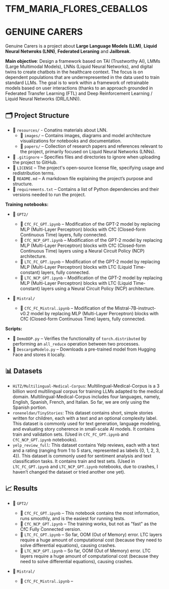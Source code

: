 # TFM_MARIA_FLORES_CEBALLOS
# **GENUINE CARERS**

Genuine Carers is a project about **Large Language Models (LLM)**, **Liquid Neural Netwroks (LNN)**, **Federated Leraning** and **Jailbreak**.

**Main objective**: Design a framework based on TAI (Trustworthy AI), LMMs (Large Multimodal Models), LNNs (Liquid Neural Networks), and digital twins to create chatbots in the healthcare context. The focus is on dependent populations that are underrepresented in the data used to train standard LLMs. The goal is to work within a framework of retrainable models based on user interactions (thanks to an approach grounded in Federated Transfer Learning (FTL) and Deep Reinforcement Learning / Liquid Neural Networks (DRL/LNN)).


## 🗂️ **Project Structure**

- 📁 `resources/` - Conatins materials about LNN.
    - 📁 `images/` – Contains images, diagrams and model architecture visualizations for notebooks and documentation.
    - 📁 `papers/` – Collection of research papers and references relevant to the project, primarily focused on Liquid Neural Networks (LNNs).
- 📄 `.gitignore` – Specifies files and directories to ignore when uploading the project to GitHub.
- 📄 `LICENSE` – The project's open-source license file, specifying usage and redistribution terms.
- 📄 `README.md` – A markdown file explaining the project’s purpose and structure.
- 📄 `requirements.txt` – Contains a list of Python dependencies and their versions needed to run the project.

**Training notebooks:**
- 📁 `GPT2/`
    - 📓 `CfC_FC_GPT.ipynb` – Modification of the GPT-2 model by replacing MLP (Multi-Layer Perceptron) blocks with CfC (Closed-form Continuous Time) layers, fully connected.
    - 📓 `CfC_NCP_GPT.ipynb` – Modification of the GPT-2 model by replacing MLP (Multi-Layer Perceptron) blocks with CfC (Closed-form Continuous Time) layers using a Neural Circuit Policy (NCP) architecture.
    - 📓 `LTC_FC_GPT.ipynb` – Modification of the GPT-2 model by replacing MLP (Multi-Layer Perceptron) blocks with LTC (Liquid Time-constant) layers, fully connected.
    - 📓 `LTC_NCP_GPT.ipynb` –  Modification of the GPT-2 model by replacing MLP (Multi-Layer Perceptron) blocks with LTC (Liquid Time-constant) layers using a Neural Circuit Policy (NCP) architecture.

- 📁 `Mistral/`
    - 📓 `CfC_FC_Mistral.ipynb` – Modification of the Mistral-7B-instruct-v0.2 model by replacing MLP (Multi-Layer Perceptron) blocks with CfC (Closed-form Continuous Time) layers, fully connected.

**Scripts:**  
- 📜 `DemoDDP.py` – Verifies the functionality of `torch.distributed` by performing an `all_reduce` operation between two processes.
- 📜 `DescargaModelo.py` – Downloads a pre-trained model from Hugging Face and stores it locally.


## 📊 Datasets

- `HiTZ/Multilingual-Medical-Corpus`: Multilingual-Medical-Corpus is a 3 billion word multilingual corpus for training LLMs adapted to the medical domain. Multilingual-Medical-Corpus includes four languages, namely, English, Spanish, French, and Italian. So far, we are only using the Spanish portion.
- `roneneldan/TinyStories`: This dataset contains short, simple stories written for children, each with a text and an optional complexity label. This dataset is commonly used for text generation, language modeling, and evaluating story coherence in small-scale AI models. It contains train and validation sets. (Used in `CfC_FC_GPT.ipynb` and `CfC_NCP_GPT.ipynb` notebooks).
- `yelp_review_full`: This dataset contains Yelp reviews, each with a text and a rating (ranging from 1 to 5 stars, represented as labels {0, 1, 2, 3, 4}). This dataset is commonly used for sentiment analysis and text classification tasks. It contains train and test sets. (Used in `LTC_FC_GPT.ipynb` and `LTC_NCP_GPT.ipynb` notebooks, due to crashes, I haven’t changed the dataset or tried another one yet).

## 📈 Results

- 📁 `GPT2/`
    - 📓 `CfC_FC_GPT.ipynb` – This notebook contains the most information, runs smoothly, and is the easiest for running tests.
    - 📓 `CfC_NCP_GPT.ipynb` – The training works, but not as "fast" as the CfC Fully Connected version.
    - 📓 `LTC_FC_GPT.ipynb` – So far, OOM (Out of Memory) error. LTC layers require a huge amount of computational cost (because they need to solve differential equations), causing crashes.
    - 📓 `LTC_NCP_GPT.ipynb` – So far, OOM (Out of Memory) error. LTC layers require a huge amount of computational cost (because they need to solve differential equations), causing crashes.

- 📁 `Mistral/`
    - 📓 `CfC_FC_Mistral.ipynb` – 
